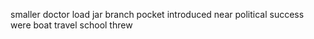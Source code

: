 smaller doctor load jar branch pocket introduced near political success were boat travel school threw